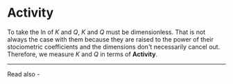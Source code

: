 # Activity

To take the ln of *K* and *Q*, *K* and *Q* must be dimensionless.
That is not always the case with them because they are raised to the power of their stociometric coefficients and the dimensions don't necessarily cancel out. Therefore, we measure *K* and *Q* in terms of **Activity**.



---
Read also - 